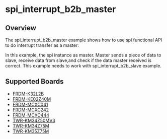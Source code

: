 # spi_interrupt_b2b_master

## Overview
The spi_interrupt_b2b_master example shows how to use spi functional API to do interrupt transfer as a master:

In this example, the spi instance as master. Master sends a piece of data to slave, receive data from slave,and check
if the data master received is correct. This example needs to work with spi_interrupt_b2b_slave example.

## Supported Boards
- [FRDM-K32L2B](../../../../_boards/frdmk32l2b/driver_examples/spi/interrupt_b2b/master/example_board_readme.md)
- [FRDM-KE02Z40M](../../../../_boards/frdmke02z40m/driver_examples/spi/interrupt_b2b/master/example_board_readme.md)
- [FRDM-MCXC041](../../../../_boards/frdmmcxc041/driver_examples/spi/interrupt_b2b/master/example_board_readme.md)
- [FRDM-MCXC242](../../../../_boards/frdmmcxc242/driver_examples/spi/interrupt_b2b/master/example_board_readme.md)
- [FRDM-MCXC444](../../../../_boards/frdmmcxc444/driver_examples/spi/interrupt_b2b/master/example_board_readme.md)
- [TWR-KM34Z50MV3](../../../../_boards/twrkm34z50mv3/driver_examples/spi/interrupt_b2b/master/example_board_readme.md)
- [TWR-KM34Z75M](../../../../_boards/twrkm34z75m/driver_examples/spi/interrupt_b2b/master/example_board_readme.md)
- [TWR-KM35Z75M](../../../../_boards/twrkm35z75m/driver_examples/spi/interrupt_b2b/master/example_board_readme.md)

